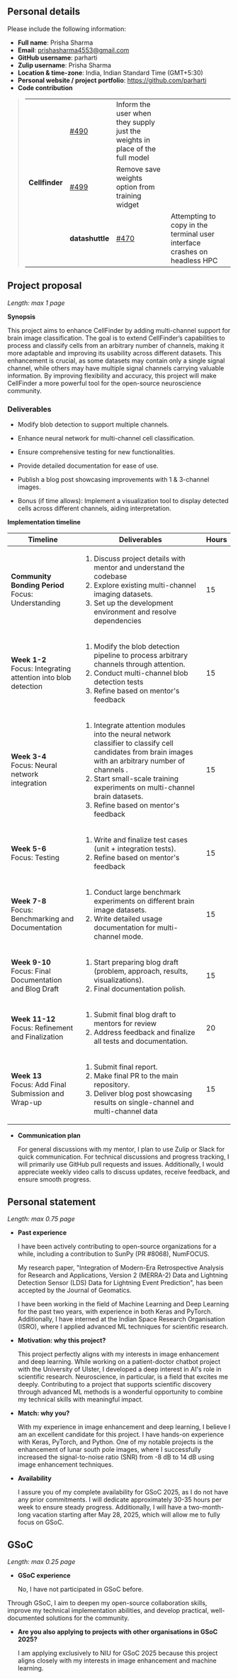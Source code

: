## Personal details

Please include the following information:

- **Full name**: Prisha Sharma
- **Email**: prishasharma4553@gmail.com
- **GitHub username**: parharti
- **Zulip username**: Prisha Sharma
- **Location & time-zone**: India, Indian Standard Time (GMT+5:30)
- **Personal website / project portfolio**: https://github.com/parharti
- **Code contribution**
<blockquote>
    <table>
        <tr>
            <td rowspan="4"><strong>Cellfinder</strong></td>
            <td><a href="https://github.com/brainglobe/cellfinder/pull/490">#490</a></td>
            <td>Inform the user when they supply just the weights in place of the full model</td>
        </tr>
        <tr>
            <td><a href="https://github.com/brainglobe/cellfinder/pull/499">#499</a></td>
            <td>Remove save weights option from training widget </td>
        </tr>
        <tr>
            <td rowspan="1"><strong>datashuttle</strong></td>
            <td><a href="https://github.com/neuroinformatics-unit/datashuttle/pull/470">#470</a></td>
            <td>Attempting to copy in the terminal user interface crashes on headless HPC</td>
        </tr>
    </table>
</blockquote>

## Project proposal

_Length: max 1 page_

**Synopsis**

This project aims to enhance CellFinder by adding multi-channel support for brain image classification. The goal is to extend CellFinder’s capabilities to process and classify cells from an arbitrary number of channels, making it more adaptable and improving its usability across different datasets. This enhancement is crucial, as some datasets may contain only a single signal channel, while others may have multiple signal channels carrying valuable information. By improving flexibility and accuracy, this project will make CellFinder a more powerful tool for the open-source neuroscience community.

### Deliverables

- Modify blob detection to support multiple channels.

- Enhance neural network for multi-channel cell classification.

- Ensure comprehensive testing for new functionalities.

- Provide detailed documentation for ease of use.

- Publish a blog post showcasing improvements with 1 & 3-channel images.

-  Bonus (if time allows): Implement a visualization tool to display detected cells across different channels, aiding interpretation.

**Implementation timeline**

<table>
  <thead>
    <tr>
      <th>Timeline</th>
      <th>Deliverables</th>
      <th>Hours</th>
    </tr>
  </thead>
  <tbody>
    <tr>
      <td><b>Community Bonding Period</b><br>Focus: Understanding</td>
      <td>
        <ol type="1">
          <li>Discuss project details with mentor and understand the codebase</li>
          <li>Explore existing multi-channel imaging datasets.</li>
          <li>Set up the development environment and resolve dependencies</li>
        </ol>
      </td>
      <td>15</td>
    </tr>
    <tr>
      <td><b>Week 1-2</b><br>Focus: Integrating attention into blob detection</td>
      <td>
        <ol type="1">
          <li>Modify the blob detection pipeline to process arbitrary channels through attention.</li>
          <li>Conduct multi-channel blob detection tests</li>
          <li>Refine based on mentor's feedback</li>
        </ol>
      </td>
      <td>15</td>
    </tr>
    <tr>
      <td><b>Week 3-4</b><br>Focus: Neural network integration</td>
      <td>
        <ol type="1">
          <li>Integrate attention modules into the neural network classifier to classify cell candidates from brain images with an arbitrary number of channels  .</li>
          <li>Start small-scale training experiments on multi-channel brain datasets.</li>
          <li>Refine based on mentor's feedback</li>
        </ol>
      </td>
      <td>15</td>
    </tr>
    <tr>
      <td><b>Week 5-6</b><br>Focus: Testing </td>
      <td>
        <ol type="1">
          <li>Write and finalize test cases (unit + integration tests).</li>
          <li>Refine based on mentor's feedback</li>
        </ol>
      </td>
      <td>15</td>
    </tr>
    <tr>
      <td><b>Week 7-8 </b><br>Focus: Benchmarking and Documentation</td>
      <td>
        <ol type="1">
          <li>Conduct large benchmark experiments on different brain image datasets.</li>
          <li>Write detailed usage documentation for multi-channel mode.</li>
        </ol>
      </td>
      <td>15</td>
    </tr>
    <tr>
      <td><b>Week 9-10</b><br>Focus: Final Documentation and Blog Draft</td>
      <td>
        <ol type="1">
          <li>Start preparing blog draft (problem, approach, results, visualizations).</li>
          <li>Final documentation polish.</li>
        </ol>
      </td>
      <td>15</td>
    </tr>
    <tr>
      <td><b>Week 11-12</b><br>Focus: Refinement and Finalization</td>
      <td>
        <ol type="1">
          <li>Submit final blog draft to mentors for review</li>
          <li>Address feedback and finalize all tests and documentation.</li>
        </ol>
      </td>
      <td>20</td>
    </tr>
    <tr>
      <td><b>Week 13</b><br>Focus: Add Final Submission and Wrap-up</td>
      <td>
        <ol type="1">
          <li> Submit final report.</li>
          <li>Make final PR to the main repository.</li>
          <li>Deliver blog post showcasing results on single-channel and multi-channel data</li>
        </ol>
      </td>
      <td>15</td>
    </tr>
    <tr>
  </tbody>
</table>

- **Communication plan**

  For general discussions with my mentor, I plan to use Zulip or Slack for quick communication. For technical discussions and progress tracking, I will primarily use GitHub pull requests and issues. Additionally, I would appreciate weekly video calls to discuss updates, receive feedback, and ensure smooth progress.

## Personal statement

_Length: max 0.75 page_

- **Past experience**

  I have been actively contributing to open-source organizations for a while, including a contribution to SunPy (PR #8068), NumFOCUS.

  My research paper, "Integration of Modern-Era Retrospective Analysis for Research and Applications, Version 2 (MERRA-2) Data and Lightning Detection Sensor (LDS) Data for Lightning Event Prediction", has been accepted by the Journal of Geomatics.

  I have been working in the field of Machine Learning and Deep Learning for the past two years, with experience in both Keras and PyTorch. Additionally, I have interned at the Indian Space Research Organisation (ISRO), where I applied advanced ML techniques for scientific research.

- **Motivation: why this project?**

  This project perfectly aligns with my interests in image enhancement and deep learning. While working on a patient-doctor chatbot project with the University of Ulster, I developed a deep interest in AI's role in scientific research. Neuroscience, in particular, is a field that excites me deeply. Contributing to a project that supports scientific discovery through advanced ML methods is a wonderful opportunity to combine my technical skills with meaningful impact.

- **Match: why you?**

  With my experience in image enhancement and deep learning, I believe I am an excellent candidate for this project. I have hands-on experience with Keras, PyTorch, and Python. One of my notable projects is the enhancement of lunar south pole images, where I successfully increased the signal-to-noise ratio (SNR) from -8 dB to 14 dB using image enhancement techniques.

- **Availability**

  I assure you of my complete availability for GSoC 2025, as I do not have any prior commitments. I will dedicate approximately 30-35 hours per week to ensure steady progress. Additionally, I will have a two-month-long vacation starting after May 28, 2025, which will allow me to fully focus on GSoC.

## GSoC

_Length: max 0.25 page_

- **GSoC experience**

  No, I have not participated in GSoC before.

Through GSoC, I aim to deepen my open-source collaboration skills, improve my technical implementation abilities, and develop practical, well-documented solutions for the community.

- **Are you also applying to projects with other organisations in GSoC 2025?**

  I am applying exclusively to NIU for GSoC 2025 because this project aligns closely with my interests in image enhancement and machine learning.
